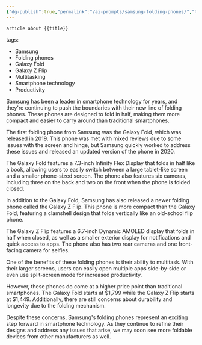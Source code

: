 ```yaml
---
{"dg-publish":true,"permalink":"/ai-prompts/samsung-folding-phones/","tags":["public","ai"],"noteIcon":"1","created":"2023-03-13T13:13:45.323+01:00","updated":"2023-03-13T14:19:32.855+01:00"}
---
```


```tg
article about {{title}}
```
tags:
- Samsung
- Folding phones
- Galaxy Fold
- Galaxy Z Flip
- Multitasking
- Smartphone technology 
- Productivity 


Samsung has been a leader in smartphone technology for years, and they're continuing to push the boundaries with their new line of folding phones. These phones are designed to fold in half, making them more compact and easier to carry around than traditional smartphones.

The first folding phone from Samsung was the Galaxy Fold, which was released in 2019. This phone was met with mixed reviews due to some issues with the screen and hinge, but Samsung quickly worked to address these issues and released an updated version of the phone in 2020.

The Galaxy Fold features a 7.3-inch Infinity Flex Display that folds in half like a book, allowing users to easily switch between a large tablet-like screen and a smaller phone-sized screen. The phone also features six cameras, including three on the back and two on the front when the phone is folded closed.

In addition to the Galaxy Fold, Samsung has also released a newer folding phone called the Galaxy Z Flip. This phone is more compact than the Galaxy Fold, featuring a clamshell design that folds vertically like an old-school flip phone.

The Galaxy Z Flip features a 6.7-inch Dynamic AMOLED display that folds in half when closed, as well as a smaller exterior display for notifications and quick access to apps. The phone also has two rear cameras and one front-facing camera for selfies.

One of the benefits of these folding phones is their ability to multitask. With their larger screens, users can easily open multiple apps side-by-side or even use split-screen mode for increased productivity.

However, these phones do come at a higher price point than traditional smartphones. The Galaxy Fold starts at $1,799 while the Galaxy Z Flip starts at $1,449. Additionally, there are still concerns about durability and longevity due to the folding mechanism.

Despite these concerns, Samsung's folding phones represent an exciting step forward in smartphone technology. As they continue to refine their designs and address any issues that arise, we may soon see more foldable devices from other manufacturers as well.